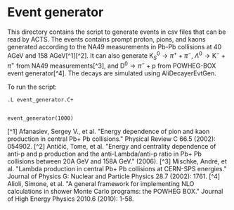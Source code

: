 # Event generator
This directory contains the script to generate events in csv files that can be read by ACTS. The events contains prompt proton, pions, and kaons generated according to the NA49 measurements in Pb-Pb collisions at 40 AGeV and 158 AGeV[^1][^2]. It can also generate $\text{K}^0_S \rightarrow \pi^+ + \pi^-$, $\Lambda^0 \rightarrow \text{K}^- + \pi^+$ from NA49 measurements[^3], and $\text{D}^0 \rightarrow \pi^- + \text{p}$ from  POWHEG-BOX event generator[^4]. The decays are simulated using AliDecayerEvtGen. 

To run the script:

```
.L event_generator.C+


event_generator(1000)
```

[^1] Afanasiev, Sergey V., et al. "Energy dependence of pion and kaon production in central Pb+ Pb collisions." Physical Review C 66.5 (2002): 054902.
[^2] Antičić, Tome, et al. "Energy and centrality dependence of anti-p and p production and the anti-Lambda/anti-p ratio in Pb+ Pb collisions between 20A GeV and 158A GeV." (2006).
[^3] Mischke, André, et al. "Lambda production in central Pb+ Pb collisions at CERN-SPS energies." Journal of Physics G: Nuclear and Particle Physics 28.7 (2002): 1761.
[^4] Alioli, Simone, et al. "A general framework for implementing NLO calculations in shower Monte Carlo programs: the POWHEG BOX." Journal of High Energy Physics 2010.6 (2010): 1-58.